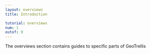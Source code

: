 ```yaml
---
layout: overviews
title: Introduction

tutorial: overviews
num: 1
outof: 9
---
```

The overviews section contains guides to specific parts of GeoTrellis
